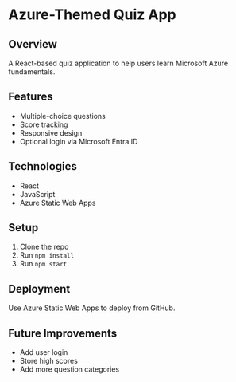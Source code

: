 # Azure-Themed Quiz App

## Overview
A React-based quiz application to help users learn Microsoft Azure fundamentals.

## Features
- Multiple-choice questions
- Score tracking
- Responsive design
- Optional login via Microsoft Entra ID

## Technologies
- React
- JavaScript
- Azure Static Web Apps

## Setup
1. Clone the repo
2. Run `npm install`
3. Run `npm start`

## Deployment
Use Azure Static Web Apps to deploy from GitHub.

## Future Improvements
- Add user login
- Store high scores
- Add more question categories
